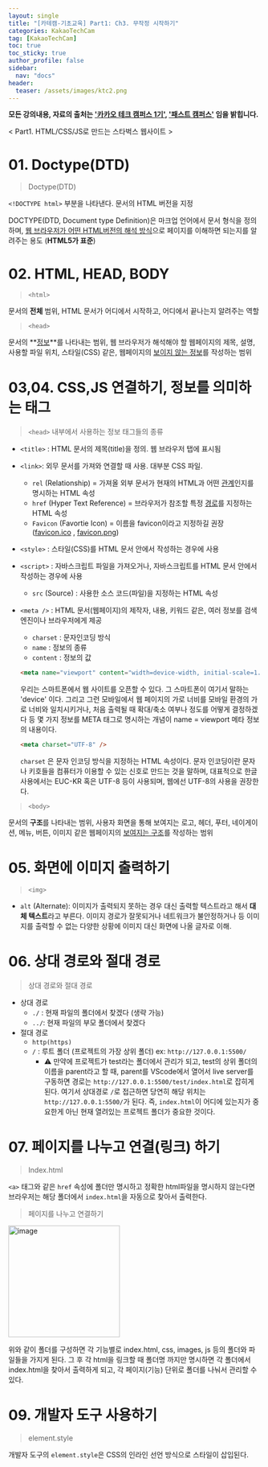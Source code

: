 ```yaml
---
layout: single
title: "[카테캠-기초교육] Part1: Ch3. 무작정 시작하기"
categories: KakaoTechCam
tag: [KakaoTechCam]
toc: true
toc_sticky: true
author_profile: false
sidebar:
  nav: "docs"
header:
  teaser: /assets/images/ktc2.png
---
```


**모든 강의내용, 자료의 출처는 <u>'카카오 테크 캠퍼스 1기'</u>, <u>'패스트 캠퍼스'</u> 임을 밝힙니다.**

< Part1. HTML/CSS/JS로 만드는 스타벅스 웹사이트 >

# 01. Doctype(DTD)

> Doctype(DTD)

`<!DOCTYPE html>` 부분을 나타낸다. 문서의 HTML 버전을 지정

DOCTYPE(DTD, Document type Definition)은 마크업 언어에서 문서 형식을 정의하며, <u>웹 브라우저가 어떤 HTML버전의 해석 방식</u>으로 페이지를 이해하면 되는지를 알려주는 용도 (**HTML5가 표준**)

# 02. HTML, HEAD, BODY

> `<html>`

문서의 **전체** 범위, HTML 문서가 어디에서 시작하고, 어디에서 끝나는지 알려주는 역할

> `<head>`

문서의 **<u>정보</u>**를 나타내는 범위, 웹 브라우저가 해석해야 할 웹페이지의 제목, 설명, 사용할 파일 위치, 스타일(CSS) 같은, 웹페이지의 <u>보이지 않는 정보</u>를 작성하는 범위

# 03,04. CSS,JS 연결하기, 정보를 의미하는 태그

> `<head>` 내부에서 사용하는 정보 태그들의 종류

- `<title>` : HTML 문서의 제목(title)을 정의. 웹 브라우저 탭에 표시됨

- `<link>`: 외무 문서를 가져와 연결할 때 사용. 대부분 CSS 파일.
  
  - `rel` (Relationship) = 가져올 외부 문서가 현재의 HTML과 어떤 <u>관계</u>인지를 명시하는 HTML 속성
  - `href` (Hyper Text Reference) = 브라우저가 참조할 특정 <u>경로</u>를 지정하는 HTML 속성
  - `Favicon` (Favortie Icon) = 이름을 favicon이라고 지정하길 권장 (<u>favicon.ico</u> , <u>favicon.png</u>)

- `<style>` : 스타일(CSS)를 HTML 문서 안에서 작성하는 경우에 사용

- `<script>` : 자바스크립트 파일을 가져오거나, 자바스크립트를 HTML 문서 안에서 작성하는 경우에 사용
  
  - `src` (Source) : 사용한 소스 코드(파일)을 지정하는 HTML 속성

- `<meta />` : HTML 문서(웹페이지)의 제작자, 내용, 키워드 같은, 여러 정보를 검색엔진이나 브라우저에게 제공
  
  - `charset` : 문자인코딩 방식
  - `name` : 정보의 종류
  - `content` : 정보의 값
  
  ```html
  <meta name="viewport" content="width=device-width, initial-scale=1.0" />
  ```
  
  우리는 스마트폰에서 웹 사이트를 오픈할 수 있다. 그 스마트폰이 여기서 말하는 'device' 이다. 그리고 그런 모바일에서 웹 페이지의 가로 너비를 모바일 환경의 가로 너비와 일치시키거나, 처음 출력될 때 확대/축소 여부나 정도를 어떻게 결정하겠다 등 몇 가지 정보를 META 태그로 명시하는 개념이 name = viewport 메타 정보의 내용이다.
  
  ```html
  <meta charset="UTF-8" />
  ```
  
  `charset` 은 문자 인코딩 방식을 지정하는 HTML 속성이다. 문자 인코딩이란 문자나 키호들을 컴퓨터가 이용할 수 있는 신호로 만드는 것을 말하며, 대표적으로 한글 사용에서는 EUC-KR 혹은 UTF-8 등이 사용되며, 웹에선 UTF-8의 사용을 권장한다.

> `<body>`

문서의 **구조**를 나타내는 범위, 사용자 화면을 통해 보여지는 로고, 헤더, 푸터, 네이게이션, 메뉴, 버튼, 이미지 같은 웹페이지의 <u>보여지는 구조</u>를 작성하는 범위

# 05. 화면에 이미지 출력하기

> `<img>`

- `alt` (Alternate): 이미지가 출력되지 못하는 경우 대신 출력할 텍스트라고 해서 **대체 텍스트**라고 부른다. 이미지 경로가 잘못되거나 네트워크가 불안정하거나 등 이미지를 출력할 수 없는 다양한 상황에 이미지 대신 화면에 나올 글자로 이해.

# 06. 상대 경로와 절대 경로

> 상대 경로와 절대 경로

- 상대 경로
  - `./` : 현재 파일의 폴더에서 찾겠다 (생략 가능)
  - `../`: 현재 파일의 부모 폴더에서 찾겠다
- 절대 경로
  - `http(https)`
  - `/` : 루트 폴더 (프로젝트의 가장 상위 폴더) ex: `http://127.0.0.1:5500/`
    - ⚠️ 만약에 프로젝트가 test라는 폴더에서 관리가 되고, test의 상위 폴더의 이름을 parent라고 할 때, parent를 VScode에서 열어서 live server를 구동하면 경로는 `http://127.0.0.1:5500/test/index.html`로 잡히게 된다. 여기서 상대경로 `/`로 접근하면 당연히 해당 위치는 `http://127.0.0.1:5500/`가 된다. 즉, `index.html`이 어디에 있는지가 중요한게 아닌 현재 열려있는 프로젝트 폴더가 중요한 것이다.

# 07. 페이지를 나누고 연결(링크) 하기

> Index.html

`<a>` 태그와 같은 `href` 속성에 폴더만 명시하고 정확한 html파일을 명시하지 않는다면 브라우저는 해당 폴더에서 `index.html`을 자동으로 찾아서 출력한다.

> 페이지를 나누고 연결하기

<img width="222" alt="image" src="https://user-images.githubusercontent.com/83194164/231779698-f93c7800-e0a3-4784-a02a-17c8e15a1462.png">

위와 같이 폴더를 구성하면 각 기능별로 index.html, css, images, js 등의 폴더와 파일들을 가지게 된다. 그 후 각 html을 링크할 때 폴더명 까지만 명시하면 각 폴더에서 index.html을 찾아서 출력하게 되고, 각 페이지(기능) 단위로 폴더를 나눠서 관리할 수 있다.

# 09. 개발자 도구 사용하기

> element.style

개발자 도구의 `element.style`은 CSS의 인라인 선언 방식으로 스타일이 삽입된다.
